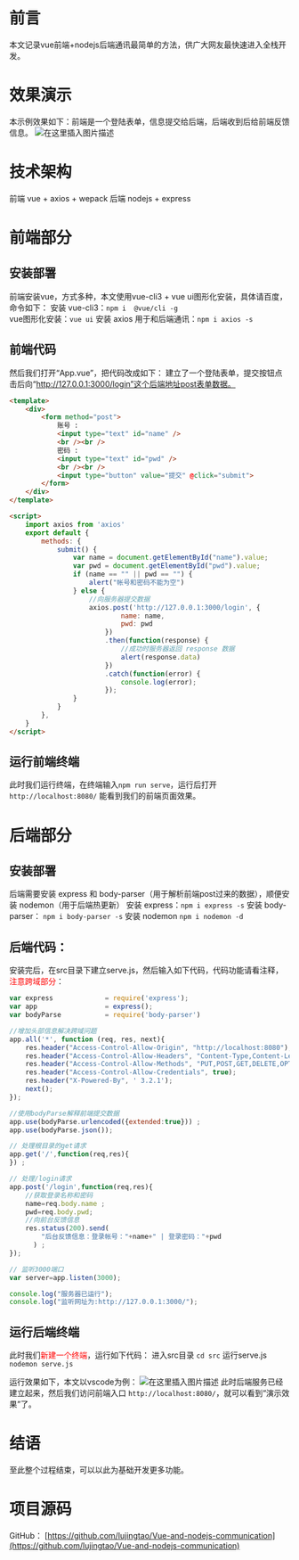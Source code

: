 
# 前言
本文记录vue前端+nodejs后端通讯最简单的方法，供广大网友最快速进入全栈开发。

# 效果演示
本示例效果如下：前端是一个登陆表单，信息提交给后端，后端收到后给前端反馈信息。
![在这里插入图片描述](https://img-blog.csdnimg.cn/20200112211239771.gif)

# 技术架构
前端 vue + axios + wepack
后端 nodejs + express

# 前端部分
## 安装部署
前端安装vue，方式多种，本文使用vue-cli3 + vue ui图形化安装，具体请百度，命令如下：
安装 vue-cli3：`npm i  @vue/cli -g`  
vue图形化安装：`vue ui`
安装 axios 用于和后端通讯：`npm i axios -s`

## 前端代码
然后我们打开“App.vue”，把代码改成如下：
建立了一个登陆表单，提交按钮点击后向“http://127.0.0.1:3000/login”这个后端地址post表单数据。

```html
<template>
    <div>
        <form method="post">
            账号 :
            <input type="text" id="name" />
            <br /><br />
            密码 :
            <input type="text" id="pwd" />
            <br /><br />
            <input type="button" value="提交" @click="submit">
        </form>
    </div>
</template>

<script>
    import axios from 'axios'
    export default {
        methods: {
            submit() {
                var name = document.getElementById("name").value;
                var pwd = document.getElementById("pwd").value;
                if (name == "" || pwd == "") {
                    alert("帐号和密码不能为空")
                } else {
                    //向服务器提交数据
                    axios.post('http://127.0.0.1:3000/login', {
                            name: name,
                            pwd: pwd
                        })
                        .then(function(response) {
                            //成功时服务器返回 response 数据
                            alert(response.data)
                        })
                        .catch(function(error) {
                            console.log(error);
                        });
                }
            }
        },
    }
</script>
```
## 运行前端终端
此时我们运行终端，在终端输入`npm run serve`，运行后打开`http://localhost:8080/` 能看到我们的前端页面效果。


# 后端部分
## 安装部署
后端需要安装 express 和 body-parser（用于解析前端post过来的数据），顺便安装 nodemon（用于后端热更新）
安装 express：`npm i express -s`
安装 body-parser： `npm i body-parser -s`
安装 nodemon `npm i nodemon -d`

## 后端代码：
安装完后，在src目录下建立serve.js，然后输入如下代码，代码功能请看注释，<font color="red">注意跨域部分</font>：

```js
var express             = require('express');
var app                 = express();
var bodyParse           = require('body-parser')

//增加头部信息解决跨域问题
app.all('*', function (req, res, next){
    res.header("Access-Control-Allow-Origin", "http://localhost:8080");//允许源访问，本利前端访问路径为“http://localhost:8080”
    res.header("Access-Control-Allow-Headers", "Content-Type,Content-Length, Authorization, Accept,X-Requested-With");
    res.header("Access-Control-Allow-Methods", "PUT,POST,GET,DELETE,OPTIONS");
    res.header("Access-Control-Allow-Credentials", true);
    res.header("X-Powered-By", ' 3.2.1');
    next();
});

//使用bodyParse解释前端提交数据
app.use(bodyParse.urlencoded({extended:true})) ;
app.use(bodyParse.json());

// 处理根目录的get请求
app.get('/',function(req,res){
}) ;

// 处理/login请求
app.post('/login',function(req,res){
    //获取登录名称和密码
    name=req.body.name ;
    pwd=req.body.pwd;
    //向前台反馈信息
    res.status(200).send(
        "后台反馈信息：登录帐号："+name+" | 登录密码："+pwd
      ) ;
});

// 监听3000端口
var server=app.listen(3000);

console.log("服务器已运行");
console.log("监听网址为:http://127.0.0.1:3000/");
```
## 运行后端终端
此时我们<font color="red">新建一个终端</font>，运行如下代码：
进入src目录 `cd src`
运行serve.js `nodemon serve.js`

运行效果如下，本文以vscode为例：
![在这里插入图片描述](https://img-blog.csdnimg.cn/20200112211951774.png?x-oss-process=image/watermark,type_ZmFuZ3poZW5naGVpdGk,shadow_10,text_aHR0cHM6Ly9ibG9nLmNzZG4ubmV0L2lhbWx1amluZ3Rhbw==,size_16,color_FFFFFF,t_70)
此时后端服务已经建立起来，然后我们访问前端入口 `http://localhost:8080/`，就可以看到“演示效果”了。

# 结语
至此整个过程结束，可以以此为基础开发更多功能。

# 项目源码
GitHub： [https://github.com/lujingtao/Vue-and-nodejs-communication](https://github.com/lujingtao/Vue-and-nodejs-communication)